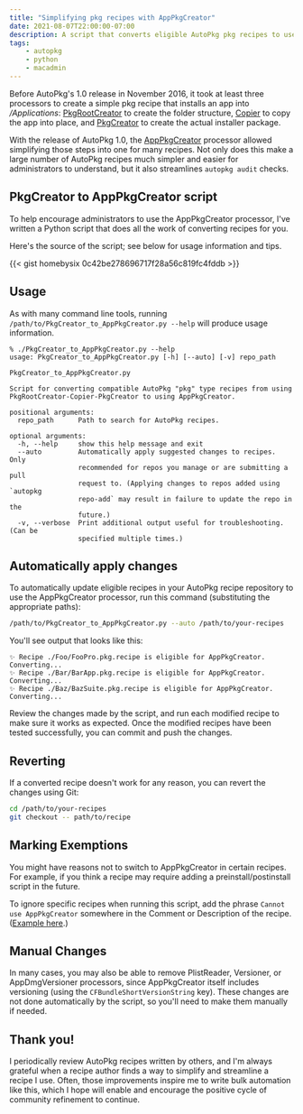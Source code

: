 ```yaml
---
title: "Simplifying pkg recipes with AppPkgCreator"
date: 2021-08-07T22:00:00-07:00
description: A script that converts eligible AutoPkg pkg recipes to use AppPkgCreator, which can greatly simplify recipes and help with auditing.
tags:
    - autopkg
    - python
    - macadmin
---
```


Before AutoPkg's 1.0 release in November 2016, it took at least three processors to create a simple pkg recipe that installs an app into _/Applications_: [PkgRootCreator](https://github.com/autopkg/autopkg/wiki/Processor-PkgRootCreator) to create the folder structure, [Copier](https://github.com/autopkg/autopkg/wiki/Processor-Copier) to copy the app into place, and [PkgCreator](https://github.com/autopkg/autopkg/wiki/Processor-PkgCreator) to create the actual installer package.

With the release of AutoPkg 1.0, the [AppPkgCreator](https://github.com/autopkg/autopkg/wiki/Processor-AppPkgCreator) processor allowed simplifying those steps into one for many recipes. Not only does this make a large number of AutoPkg recipes much simpler and easier for administrators to understand, but it also streamlines `autopkg audit` checks.

## PkgCreator to AppPkgCreator script

To help encourage administrators to use the AppPkgCreator processor, I've written a Python script that does all the work of converting recipes for you.

Here's the source of the script; see below for usage information and tips.

{{< gist homebysix 0c42be278696717f28a56c819fc4fddb >}}

## Usage

As with many command line tools, running `/path/to/PkgCreator_to_AppPkgCreator.py --help` will produce usage information.

```
% ./PkgCreator_to_AppPkgCreator.py --help
usage: PkgCreator_to_AppPkgCreator.py [-h] [--auto] [-v] repo_path

PkgCreator_to_AppPkgCreator.py

Script for converting compatible AutoPkg "pkg" type recipes from using
PkgRootCreator-Copier-PkgCreator to using AppPkgCreator.

positional arguments:
  repo_path      Path to search for AutoPkg recipes.

optional arguments:
  -h, --help     show this help message and exit
  --auto         Automatically apply suggested changes to recipes. Only
                 recommended for repos you manage or are submitting a pull
                 request to. (Applying changes to repos added using `autopkg
                 repo-add` may result in failure to update the repo in the
                 future.)
  -v, --verbose  Print additional output useful for troubleshooting. (Can be
                 specified multiple times.)
```

## Automatically apply changes

To automatically update eligible recipes in your AutoPkg recipe repository to use the AppPkgCreator processor, run this command (substituting the appropriate paths):

```sh
/path/to/PkgCreator_to_AppPkgCreator.py --auto /path/to/your-recipes
```

You'll see output that looks like this:

```
✨ Recipe ./Foo/FooPro.pkg.recipe is eligible for AppPkgCreator. Converting...
✨ Recipe ./Bar/BarApp.pkg.recipe is eligible for AppPkgCreator. Converting...
✨ Recipe ./Baz/BazSuite.pkg.recipe is eligible for AppPkgCreator. Converting...
```

Review the changes made by the script, and run each modified recipe to make sure it works as expected. Once the modified recipes have been tested successfully, you can commit and push the changes.

## Reverting

If a converted recipe doesn't work for any reason, you can revert the changes using Git:

```sh
cd /path/to/your-recipes
git checkout -- path/to/recipe
```

## Marking Exemptions

You might have reasons not to switch to AppPkgCreator in certain recipes. For example, if you think a recipe may require adding a preinstall/postinstall script in the future.

To ignore specific recipes when running this script, add the phrase `Cannot use AppPkgCreator` somewhere in the Comment or Description of the recipe. ([Example here](https://github.com/autopkg/homebysix-recipes/blob/0de744cca186faa592ea1ef891872deff50ce94e/ShirtPocket/SuperDuper.pkg.recipe#L5-L6).)

## Manual Changes

In many cases, you may also be able to remove PlistReader, Versioner, or AppDmgVersioner processors, since AppPkgCreator itself includes versioning (using the `CFBundleShortVersionString` key). These changes are not done automatically by the script, so you'll need to make them manually if needed.

## Thank you!

I periodically review AutoPkg recipes written by others, and I'm always grateful when a recipe author finds a way to simplify and streamline a recipe I use. Often, those improvements inspire me to write bulk automation like this, which I hope will enable and encourage the positive cycle of community refinement to continue.
